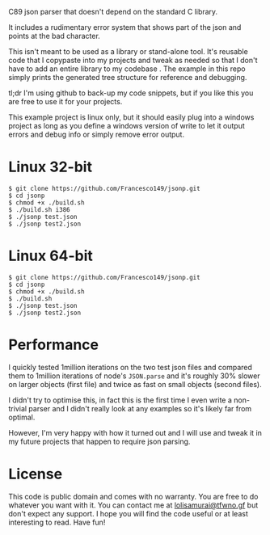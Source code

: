 C89 json parser that doesn't depend on the standard C library.

It includes a rudimentary error system that shows part of the json
and points at the bad character.

This isn't meant to be used as a library or stand-alone tool.
It's reusable code that I copypaste into my projects and tweak as
needed so that I don't have to add an entire library to my codebase
. The example in this repo simply prints the generated tree
structure for reference and debugging.

tl;dr I'm using github to back-up my code snippets, but if you like
this you are free to use it for your projects.

This example project is linux only, but it should easily plug into
a windows project as long as you define a windows version of write
to let it output errors and debug info or simply remove error
output.

# Linux 32-bit
```
$ git clone https://github.com/Francesco149/jsonp.git
$ cd jsonp
$ chmod +x ./build.sh
$ ./build.sh i386
$ ./jsonp test.json
$ ./jsonp test2.json
```

# Linux 64-bit
```
$ git clone https://github.com/Francesco149/jsonp.git
$ cd jsonp
$ chmod +x ./build.sh
$ ./build.sh
$ ./jsonp test.json
$ ./jsonp test2.json
```

# Performance
I quickly tested 1million iterations on the two test json files
and compared them to 1million iterations of node's ```JSON.parse```
and it's roughly 30% slower on larger objects (first file) and
twice as fast on small objects (second files).

I didn't try to optimise this, in fact this is the first time I
even write a non-trivial parser and I didn't really look at any
examples so it's likely far from optimal.

However, I'm very happy with how it turned out and I will use and
tweak it in my future projects that happen to require json parsing.

# License
This code is public domain and comes with no warranty.
You are free to do whatever you want with it. You can
contact me at lolisamurai@tfwno.gf but don't expect any
support.
I hope you will find the code useful or at least
interesting to read. Have fun!

